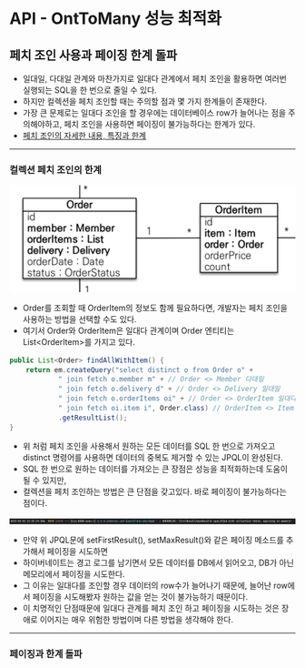 # API - OntToMany 성능 최적화

## 페치 조인 사용과 페이징 한계 돌파

- 일대일, 다대일 관계와 마찬가지로 일대다 관계에서 페치 조인을 활용하면 여러번 실행되는 SQL을 한 번으로 줄일 수 있다.
- 하지만 컬렉션을 페치 조인할 때는 주의할 점과 몇 가지 한계들이 존재한다.
- 가장 큰 문제로는 일대다 조인을 할 경우에는 데이터베이스 row가 늘어나는 점을 주의해야하고, 페치 조인을 사용하면 페이징이 불가능하다는 한계가 있다.
- [페치 조인의 자세한 내용, 특징과 한계](https://github.com/seokmyungham/TIL/blob/main/JPA/fetch_join_01.md)

---

### 컬렉션 페치 조인의 한계

![](img/tuning_03.PNG)

- Order를 조회할 때 OrderItem의 정보도 함께 필요하다면, 개발자는 페치 조인을 사용하는 방법을 선택할 수도 있다.
- 여기서 Order와 OrderItem은 일대다 관계이며 Order 엔티티는 List\<OrderItem>를 가지고 있다.

```java
public List<Order> findAllWithItem() {
    return em.createQuery("select distinct o from Order o" +
            " join fetch o.member m" + // Order <> Member 다대일
            " join fetch o.delivery d" + // Order <> Delivery 일대일
            " join fetch o.orderItems oi" + // Order <> OrderItem 일대다
            " join fetch oi.item i", Order.class) // OrderItem <> Item 다대일
            .getResultList();
}
```

- 위 처럼 페치 조인을 사용해서 원하는 모든 데이터를 SQL 한 번으로 가져오고 distinct 명령어를 사용하면 데이터의 중복도 제거할 수 있는 JPQL이 완성된다.
- SQL 한 번으로 원하는 데이터를 가져오는 큰 장점은 성능을 최적화하는데 도움이 될 수 있지만,
- 컬렉션을 페치 조인하는 방법은 큰 단점을 갖고있다. 바로 페이징이 불가능하다는 점이다.

![](img/tuning_04.PNG)

- 만약 위 JPQL문에 setFirstResult(), setMaxResult()와 같은 페이징 메소드를 추가해서 페이징을 시도하면
- 하이버네이트는 경고 로그를 남기면서 모든 데이터를 DB에서 읽어오고, DB가 아닌 메모리에서 페이징을 시도한다.
- 그 이유는 일대다를 조인할 경우 데이터의 row수가 늘어나기 때문에, 늘어난 row에서 페이징을 시도해봤자 원하는 값을 얻는 것이 불가능하기 때문이다.
- 이 치명적인 단점때문에 일대다 관계를 페치 조인 하고 페이징을 시도하는 것은 장애로 이어지는 매우 위험한 방법이며 다른 방법을 생각해야 한다.

---

### 페이징과 한계 돌파

